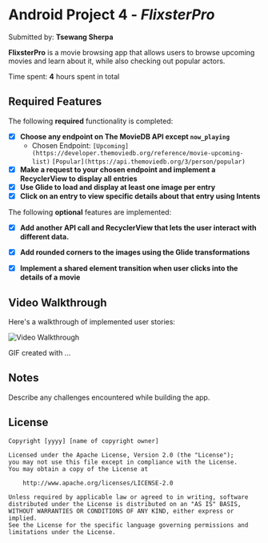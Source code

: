 # Android Project 4 - *FlixsterPro*

Submitted by: **Tsewang Sherpa**

**FlixsterPro** is a movie browsing app that allows users to browse upcoming movies and learn about it, while also checking out popular actors. 

Time spent: **4** hours spent in total

## Required Features

The following **required** functionality is completed:

- [X] **Choose any endpoint on The MovieDB API except `now_playing`**
    - Chosen Endpoint: `[Upcoming](https://developer.themoviedb.org/reference/movie-upcoming-list)`
                       `[Popular](https://api.themoviedb.org/3/person/popular)`
- [X] **Make a request to your chosen endpoint and implement a RecyclerView to display all entries**
- [X] **Use Glide to load and display at least one image per entry**
- [X] **Click on an entry to view specific details about that entry using Intents**

The following **optional** features are implemented:

- [X] **Add another API call and RecyclerView that lets the user interact with different data.**
- [X] **Add rounded corners to the images using the Glide transformations**
- [X] **Implement a shared element transition when user clicks into the details of a movie**


## Video Walkthrough

Here's a walkthrough of implemented user stories:

<img src='http://i.imgur.com/link/to/your/gif/file.gif' title='Video Walkthrough' width='' alt='Video Walkthrough' />

<!-- Replace this with whatever GIF tool you used! -->
GIF created with ...
<!-- Recommended tools:
[Kap](https://getkap.co/) for macOS
[ScreenToGif](https://www.screentogif.com/) for Windows
[peek](https://github.com/phw/peek) for Linux. -->

## Notes

Describe any challenges encountered while building the app.

## License

    Copyright [yyyy] [name of copyright owner]

    Licensed under the Apache License, Version 2.0 (the "License");
    you may not use this file except in compliance with the License.
    You may obtain a copy of the License at

        http://www.apache.org/licenses/LICENSE-2.0

    Unless required by applicable law or agreed to in writing, software
    distributed under the License is distributed on an "AS IS" BASIS,
    WITHOUT WARRANTIES OR CONDITIONS OF ANY KIND, either express or implied.
    See the License for the specific language governing permissions and
    limitations under the License.